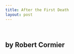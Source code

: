 ```yaml
---
title: After the First Death
layout: post
---
```


<div class="powells">
  <txp:wm_powells_img isbn="0440208351" /><br /> <txp:wm_powells_link isbn="0440208351" />
</div>

## by Robert Cormier

&nbsp;

&nbsp;

&nbsp;

&nbsp;

&nbsp;

&nbsp;

&nbsp;

&nbsp;